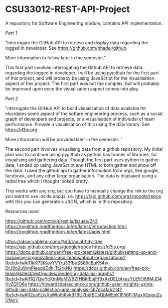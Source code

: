 # CSU33012-REST-API-Project

A repository for Software Engineering module, contains API implementation. 

*Part 1*

"Interrogate the GitHub API to retrieve and display data regarding the logged in developer. See https://github.com/phadej/github.

More information to follow later in the semester."

This first part involves interrogating the Github API to retrieve data regarding the logged in developer. I will be using pygithub for the first part of this project, and will probaby be using JavaScript for the visualisation aspect of this project. 
The first part was not too complex, but will probably be improved upon once the visualisation aspect comes into play.

*Part 2*

"nterrogate the GitHub API to build visualisation of data available tht elucidates some aspect of the softare engineering process, such as a social graph of developers and projects, or a visualisation of indiviudal of team performance. Provide a visualisation of this using the d3js library. See https://d3js.org

More information will be provided later in the semester. "

The second part involves visualising data from a github repository. My initial plan was to continue using pygithub as python has tonnes of libraries, for visualising and gathering data. Though the first part uses python to gather data, I ended up using JavaScript and HTML to both gather and show off the data. I used the github api to gather information from orgs, like google, facebook, and any other large organisation. The data is displayed using a radial tree which i thought looked pretty.

This works with any org, but you have to manually change the link to the org you want to use inside app.js, i.e. https://api.github.com/orgs/google/repos. with this you can generate a JSON, which is in this repository. 

Resources used:

https://github.com/octokit/rest.js/issues/243
https://pygithub.readthedocs.io/en/latest/introduction.html
https://pygithub.readthedocs.io/en/latest/apis.html

https://observablehq.com/@d3/radial-tidy-tree
https://api.github.com/orgs/google/repos
https://d3js.org/
https://docs.github.com/en/free-pro-team@latest/github/setting-up-and-managing-organizations-and-teams/about-organizations?fbclid=IwAR1kKP3tKayYVYru33fbuSS85cBuK54w-DrJ8o2uWmPjeeqdZdh_Tt2rkNU
https://docs.github.com/en/free-pro-team@latest/rest/guides/rendering-data-as-graphs?fbclid=IwAR1Q7QwYeXtnMoMW9ZfHBkfEujFf9xAxDELbfxazYLE5O68MJD4VvZQ1O6s
https://towardsdatascience.com/github-user-insights-using-github-api-data-collection-and-analysis-5b7dca1ab214?fbclid=IwAR2ueFLivXsWIo8IRvk979U7bkfECsQbMl5bK1F56FiIMuxXQqgu2uUNxrc
